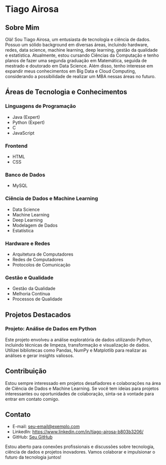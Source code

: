 # Tiago Airosa

## Sobre Mim

Olá! Sou Tiago Airosa, um entusiasta de tecnologia e ciência de dados. Possuo um sólido background em 
diversas áreas, incluindo hardware, redes, data science, machine learning, deep learning, gestão da 
qualidade e estatística. Atualmente, estou cursando Ciências da Computação e tenho planos de fazer 
uma segunda graduação em Matemática, seguida de mestrado e doutorado em Data Science. Além disso, 
tenho interesse em expandir meus conhecimentos em Big Data e Cloud Computing, considerando a 
possibilidade de realizar um MBA nessas áreas no futuro.

## Áreas de Tecnologia e Conhecimentos

### Linguagens de Programação

- Java (Expert)
- Python (Expert)
- C
- JavaScript

### Frontend

- HTML
- CSS

### Banco de Dados

- MySQL

### Ciência de Dados e Machine Learning

- Data Science
- Machine Learning
- Deep Learning
- Modelagem de Dados
- Estatística

### Hardware e Redes

- Arquitetura de Computadores
- Redes de Computadores
- Protocolos de Comunicação

### Gestão e Qualidade

- Gestão da Qualidade
- Melhoria Contínua
- Processos de Qualidade

## Projetos Destacados

### Projeto: Análise de Dados em Python

Este projeto envolveu a análise exploratória de dados utilizando Python, incluindo técnicas de limpeza, 
transformação e visualização de dados. Utilizei bibliotecas como Pandas, NumPy e Matplotlib para realizar 
as análises e gerar insights valiosos.

## Contribuição

Estou sempre interessado em projetos desafiadores e colaborações na área de Ciência de Dados e 
Machine Learning. Se você tem ideias para projetos interessantes ou oportunidades de colaboração, sinta-se 
à vontade para entrar em contato comigo.

## Contato

- E-mail: seu-email@exemplo.com
- LinkedIn: https://www.linkedin.com/in/tiago-airosa-b803b3206/
- GitHub: [Seu GitHub](https://github.com/seu-usuario)

Estou aberto para conexões profissionais e discussões sobre tecnologia, ciência de dados e projetos 
inovadores. Vamos colaborar e impulsionar o futuro da tecnologia juntos!
